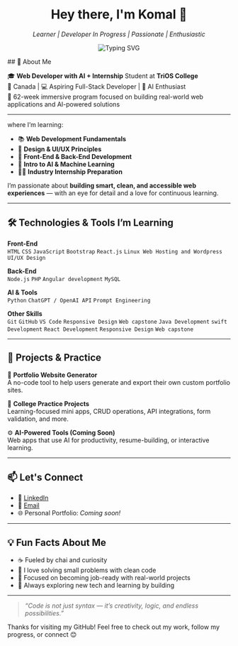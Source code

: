 <!-- GitHub Profile README for komal -->

<h1 align="center">Hey there, I'm Komal 👾</h1>
<p align="center">
  <i>Learner | Developer In Progress | Passionate | Enthusiastic </i>
</p>

<p align="center">
  <img src="https://readme-typing-svg.demolab.com?font=Fira+Code&pause=1000&center=true&vCenter=true&width=440&lines=Code.+Create.+Learn.+Develop." alt="Typing SVG" />
</p>
## 🚀 About Me

🎓 **Web Developer with AI + Internship** Student at **TriOS College**  
📍 Canada | 💻 Aspiring Full-Stack Developer | 🧠 AI Enthusiast  
🌟 62-week immersive program focused on building real-world web applications and AI-powered solutions

---
where I’m learning:

- 📚 **Web Development Fundamentals**
- 🎨 **Design & UI/UX Principles**
- 🧰 **Front-End & Back-End Development**
- 🤖 **Intro to AI & Machine Learning**
- 🧑‍💼 **Industry Internship Preparation**

I’m passionate about **building smart, clean, and accessible web experiences** — with an eye for detail and a love for continuous learning.

---

## 🛠️ Technologies & Tools I’m Learning

**Front-End**  
`HTML` `CSS` `JavaScript` `Bootstrap` `React.js` `Linux Web Hosting and Wordpress` `UI/UX Design`

**Back-End**  
`Node.js` `PHP` `Angular development` `MySQL` 

**AI & Tools**  
`Python` `ChatGPT / OpenAI API` `Prompt Engineering`

**Other Skills**  
`Git` `GitHub` `VS Code` `Responsive Design` `Web capstone` `Java Development` `swift Development` `React Development` `Responsive Design` `Web capstone`

---

## 💼 Projects & Practice

🔧 **Portfolio Website Generator**  
A no-code tool to help users generate and export their own custom portfolio sites.

📁 **College Practice Projects**  
Learning-focused mini apps, CRUD operations, API integrations, form validation, and more.

⚙️ **AI-Powered Tools (Coming Soon)**  
Web apps that use AI for productivity, resume-building, or interactive learning.

---

## 📫 Let's Connect

- 🔗 [LinkedIn](https://linkedin.com/in/komalsharma251)  
- 📧 [Email](mailto:komalsharma251@gmail.com)  
- 🌐 Personal Portfolio: *Coming soon!*

---

## 💡 Fun Facts About Me

- ☕ Fueled by chai and curiosity
- 🧩 I love solving small problems with clean code
- 🎯 Focused on becoming job-ready with real-world projects
- 🌱 Always exploring new tech and learning by building

---

> _“Code is not just syntax — it’s creativity, logic, and endless possibilities.”_

Thanks for visiting my GitHub! Feel free to check out my work, follow my progress, or connect 😊
